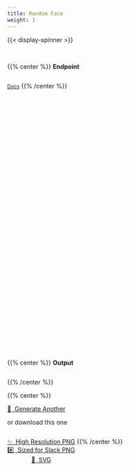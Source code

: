 ```yaml
---
title: Random Face
weight: 1
---
```


{{< display-spinner >}}

<br>

{{% center %}}
<b>Endpoint</b>
<pre tabindex="0" class="chroma single_line"><code id="endpoint" class="language-txt" data-lang="txt"></code></pre>
<a href="/docs/custom-faces/get-random/"><small>Docs</small></a>
{{% /center %}}

<br><br>

<div
  id="random-twemoji"
  style="width:100%; height:500px"
  onload="loadRandomFace();"
></div>

<br><br>

{{% center %}}
<b>Output</b>
<p id="random-custom-face-output-description"></p>
<pre tabindex="0" class="chroma single_line"><code id="random-custom-face-output-url" class="language-txt" data-lang="txt"></code></pre>
{{% /center %}}

<br>

{{% center %}}
<p>
  <a
    href=""
    class="button secondary"
    onClick="
      getRandomFace();
      return false;
    ">
    🔄&nbsp;&nbsp;Generate Another
  </a>
</p>

or download this one

<p style="text-align: center; display: inline-grid; grid-template-columns: none !important;">
  <a
    href=""
    class="button"
    style="background-color: var(--theme); color: var(--light);"
    onClick="
      downloadFaceAsPng(2000);
      return false;
    ">
    ✨&nbsp;&nbsp;High Resolution PNG
  </a>
  <a
    href=""
    class="button primary"
    style="background-color: var(--theme); color: var(--light);"
    onClick="
      downloadFaceAsPng();
      return false;
    ">
    #️⃣&nbsp;&nbsp;Sized for Slack PNG
  </a>
  <a
    href=""
    class="button"
    style="background-color: var(--theme); color: var(--light);"
    onClick="
      downloadFaceAsSvg();
      return false;
    ">
    📐&nbsp;&nbsp;SVG
  </a>
</p>
{{% /center %}}

<script>
  let localApi = 'http://localhost';
  let productionApi = 'https://customtwemojiapi.com';
  let randomFaceEndpoint = '/v1/custom_faces/random?file_format=svg&background_color=transparent';

  // Source: https://stackoverflow.com/a/35970894/5988852
  var getJSON = function(url, callback) {
    var xhr = new XMLHttpRequest();
    xhr.open('GET', url, true);
    xhr.responseType = 'json';
    xhr.onload = function() {
      var status = xhr.status;
      if (status === 200) {
        callback(null, xhr.response);
      } else {
        callback(status, xhr.response);
      }
    };
    xhr.send();
  };

  // Source: https://stackoverflow.com/a/15832662/5988852
  function downloadURI(uri) {
    var link = document.createElement("a");
    link.href = uri;
    document.body.appendChild(link);
    link.click();
    document.body.removeChild(link);
    delete link;
  }

  function toggleSpinner(show) {
    let display = show ? 'block' : 'none';
    document.getElementById('cover-spinner').style.display = display;
  }

  function getRandomFace() {
    toggleSpinner(true);
    document.getElementById('endpoint').innerHTML = randomFaceEndpoint;

    let apiEndpoint = `${productionApi}${randomFaceEndpoint}`;

    getJSON(
      apiEndpoint,
      function(error, response) {
        if (error !== null) {
          console.error(`Something went wrong: ${error}`);
        } else {
          let svgDiv = document.getElementById('random-twemoji');
          if (svgDiv !== null) svgDiv.innerHTML = response.data.output;

          let outputUrl = document.getElementById('random-custom-face-output-url');
          if (outputUrl !== null) {
            outputUrl.innerHTML = response.links.self.replace(productionApi, '');
          }

          let outputDescription = document.getElementById('random-custom-face-output-description');
          if (outputDescription !== null) {
            let description = '';

            response.data.description.forEach(descriptor => {
              const feature = descriptor.feature;
              const codepoint = descriptor.codepoint;
              const glyph = descriptor.glyph;

              const image = `<img draggable="false" class="emoji" alt="${glyph}" src="/twemoji/svg/${codepoint}.svg">`

              description += `${description === '' ? '' : ' + '}${feature} from ${image}`;
            });

            outputDescription.innerHTML = description;
          }

          toggleSpinner(false);
        }
      }
    );
  }

  function downloadFaceAsPng(size) {
    toggleSpinner(true);

    let outputUrl = document.getElementById('random-custom-face-output-url');
    if (outputUrl === null) {
      console.error('Output is empty');
      return;
    }

    let endpointUrl = outputUrl.innerText;
    if (endpointUrl === null || endpointUrl === '') {
      console.error('endpointUrl is empty');
      return;
    }

    let apiEndpoint = `${productionApi}${endpointUrl}&output=download`;
    if (size) apiEndpoint += `&size=${size}`
    apiEndpoint = apiEndpoint.replace('file_format=svg', 'file_format=png');

    downloadURI(apiEndpoint);

    // Spinner with a hardcoded wait time is better than no loading indicator
    // No easy way to tell when a file a file can be downloaded: https://stackoverflow.com/questions/1106377/detect-when-a-browser-receives-a-file-download
    setInterval(
      () => {toggleSpinner(false)},
      5000
    );
  }

  function downloadFaceAsSvg() {
    toggleSpinner(true);

    const svg = document.getElementById('emoji');

    const serializer = new XMLSerializer();
    const source = serializer.serializeToString(svg);

    const uri = "data:image/svg+xml;charset=utf-8," + encodeURIComponent(source);

    const a = document.createElement('a');
    a.href = uri;
    a.download = 'myAwesomeSVG.svg';
    a.innerHTML = 'Download';
    document.body.appendChild(a);
    a.click();

    // Spinner with a hardcoded wait time is better than no loading indicator
    // No easy way to tell when a file a file can be downloaded: https://stackoverflow.com/questions/1106377/detect-when-a-browser-receives-a-file-download
    setInterval(
      () => {toggleSpinner(false)},
      5000
    );
  }

  window.onload = function() {
    getRandomFace();
  }
</script>
